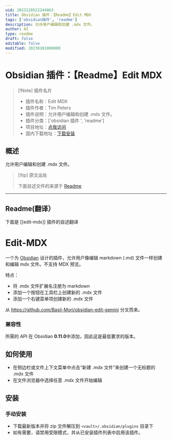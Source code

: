```yaml
---
uid: 2023120522244863
title: Obsidian 插件：【Readme】Edit MDX
tags: ['obsidian插件', 'readme']
description: 允许用户编辑和创建 .mdx 文件。
author: AI
type: readme
draft: false
editable: false
modified: 20230101000000
---
```


# Obsidian 插件：【Readme】Edit MDX

> [!Note] 插件名片
> - 插件名称：Edit MDX
> - 插件作者：Tim Peters
> - 插件说明：允许用户编辑和创建 .mdx 文件。
> - 插件分类：['obsidian 插件 ', 'readme']
> - 项目地址：[点我访问](https://github.com/timppeters/obsidian-edit-mdx)
> - 国内下载地址：[下载安装](https://pkmer.cn/products/plugin/pluginMarket/?edit-mdx)

## 概述

允许用户编辑和创建 .mdx 文件。

> [!tip] 原文出处
>
>下面自述文件的来源于 [Readme](https://ghproxy.net/https://raw.githubusercontent.com/timppeters/obsidian-edit-mdx/master/README.md)
>

---

## Readme(翻译）

下面是 [[edit-mdx]] 插件的自述翻译

# Edit-MDX

一个为 [Obsidian](https://obsidian.md) 设计的插件，允许用户像编辑 markdown (.md) 文件一样创建和编辑 mdx 文件。不支持 MDX 预览。

特点：

- 将 .mdx 文件扩展名注册为 markdown
- 添加一个按钮在工具栏上创建新的 .mdx 文件
- 添加一个右键菜单项创建新的 .mdx 文件

从 <https://github.com/Basil-Mori/obsidian-edit-gemini> 分叉而来。

### 兼容性

所需的 API 在 Obsidian **0.11.0**中添加，因此这是最低要求的版本。

## 如何使用

- 在侧边栏或文件上下文菜单中点击“新建 .mdx 文件”来创建一个无标题的 .mdx 文件
- 在文件浏览器中选择任意 .mdx 文件开始编辑

## 安装

### 手动安装

- 下载最新版本并将 zip 文件解压到 `<vault>/.obsidian/plugins` 目录下
- 如有需要，请禁用受限模式，并从已安装插件列表中启用该插件。



